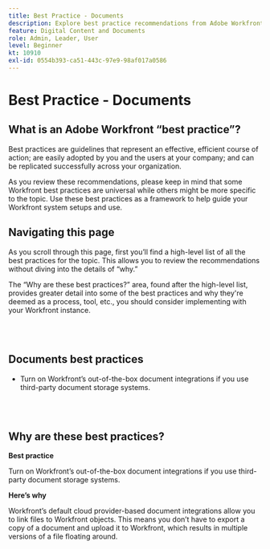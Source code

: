 ```yaml
---
title: Best Practice - Documents
description: Explore best practice recommendations from Adobe Workfront experts about setting up, managing, and using documents in Workfront.
feature: Digital Content and Documents
role: Admin, Leader, User
level: Beginner
kt: 10910
exl-id: 0554b393-ca51-443c-97e9-98af017a0586
---
```

# Best Practice - Documents

## What is an Adobe Workfront “best practice”? 

Best practices are guidelines that represent an effective, efficient course of action; are easily adopted by you and the users at your company; and can be replicated successfully across your organization. 

As you review these recommendations, please keep in mind that some Workfront best practices are universal while others might be more specific to the topic. Use these best practices as a framework to help guide your Workfront system setups and use.

## Navigating this page 

As you scroll through this page, first you’ll find a high-level list of all the best practices for the topic. This allows you to review the recommendations without diving into the details of “why.” 

The “Why are these best practices?” area, found after the high-level list, provides greater detail into some of the best practices and why they're deemed as a process, tool, etc., you should consider implementing with your Workfront instance. 

</br>
</br>

## Documents best practices 

* Turn on Workfront’s out-of-the-box document integrations if you use third-party document storage systems. 

</br>
</br>

## Why are these best practices? 

**Best practice**

Turn on Workfront’s out-of-the-box document integrations if you use third-party document storage systems. 

**Here’s why**

Workfront’s default cloud provider-based document integrations allow you to link files to Workfront objects. This means you don’t have to export a copy of a document and upload it to Workfront, which results in multiple versions of a file floating around.
